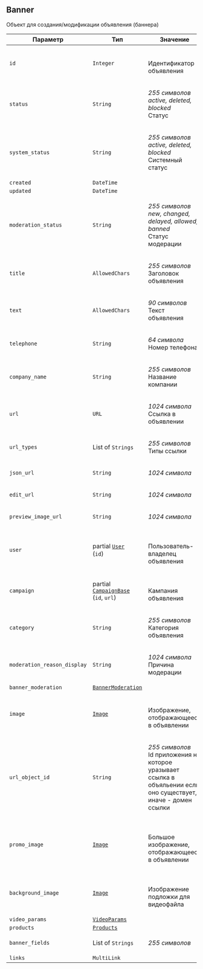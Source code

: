 
## Banner

Объект для создания/модификации объявления (баннера)

<table>
    <thead>
        <tr><th>Параметр</th><th>Тип</th><th>Значение</th></tr>
    </thead>
    <tbody>
        <tr>
            <td><code>id</code></td>
            <td><code>Integer</code></td>
            <td><p><br />Идентификатор объявления</p></td>
        </tr><tr>
            <td><code>status</code></td>
            <td><code>String</code></td>
            <td><p><em>255 символов</em> <em>active, deleted, blocked</em><br />Статус</p></td>
        </tr><tr>
            <td><code>system_status</code></td>
            <td><code>String</code></td>
            <td><p><em>255 символов</em> <em>active, deleted, blocked</em><br />Системный статус</p></td>
        </tr><tr>
            <td><code>created</code></td>
            <td><code>DateTime</code></td>
            <td></td>
        </tr><tr>
            <td><code>updated</code></td>
            <td><code>DateTime</code></td>
            <td></td>
        </tr><tr>
            <td><code>moderation_status</code></td>
            <td><code>String</code></td>
            <td><p><em>255 символов</em> <em>new, changed, delayed, allowed, banned</em><br />Статус модерации</p></td>
        </tr><tr>
            <td><code>title</code></td>
            <td><code>AllowedChars</code></td>
            <td><p><em>255 символов</em> <br />Заголовок объявления</p></td>
        </tr><tr>
            <td><code>text</code></td>
            <td><code>AllowedChars</code></td>
            <td><p><em>90 символов</em> <br />Текст объявления</p></td>
        </tr><tr>
            <td><code>telephone</code></td>
            <td><code>String</code></td>
            <td><p><em>64 символа</em> <br />Номер телефона</p></td>
        </tr><tr>
            <td><code>company_name</code></td>
            <td><code>String</code></td>
            <td><p><em>255 символов</em> <br />Название компании</p></td>
        </tr><tr>
            <td><code>url</code></td>
            <td><code>URL</code></td>
            <td><p><em>1024 символа</em> <br />Ссылка в объявлении</p></td>
        </tr><tr>
            <td><code>url_types</code></td>
            <td>List of <code>Strings</code></td>
            <td><p><em>255 символов</em> <br />Типы ссылки</p></td>
        </tr><tr>
            <td><code>json_url</code></td>
            <td><code>String</code></td>
            <td><p><em>1024 символа</em> </p></td>
        </tr><tr>
            <td><code>edit_url</code></td>
            <td><code>String</code></td>
            <td><p><em>1024 символа</em> </p></td>
        </tr><tr>
            <td><code>preview_image_url</code></td>
            <td><code>String</code></td>
            <td><p><em>1024 символа</em> </p></td>
        </tr><tr>
            <td><code>user</code></td>
            <td>partial <a href="user.md"><code>User</code></a><br />
(<code>id</code>)
</td>
            <td><p><br />Пользователь-владелец объявления</p></td>
        </tr><tr>
            <td><code>campaign</code></td>
            <td>partial <a href="campaignbase.md"><code>CampaignBase</code></a><br />
(<code>id</code>, <code>url</code>)
</td>
            <td><p><br />Кампания объявления</p></td>
        </tr><tr>
            <td><code>category</code></td>
            <td><code>String</code></td>
            <td><p><em>255 символов</em> <br />Категория объявления</p></td>
        </tr><tr>
            <td><code>moderation_reason_display</code></td>
            <td><code>String</code></td>
            <td><p><em>1024 символа</em> <br />Причина модерации</p></td>
        </tr><tr>
            <td><code>banner_moderation</code></td>
            <td><a href="bannermoderation.md"><code>BannerModeration</code></a></td>
            <td></td>
        </tr><tr>
            <td><code>image</code></td>
            <td><a href="image.md"><code>Image</code></a></td>
            <td><p><br />Изображение, отображающееся в объявлении</p></td>
        </tr><tr>
            <td><code>url_object_id</code></td>
            <td><code>String</code></td>
            <td><p><em>255 символов</em> <br />Id приложения на которое уразывает ссылка в объяльении если оно существует, иначе - домен ссылки</p></td>
        </tr><tr>
            <td><code>promo_image</code></td>
            <td><a href="image.md"><code>Image</code></a></td>
            <td><p><br />Большое изображение, отображающееся в объявлении</p></td>
        </tr><tr>
            <td><code>background_image</code></td>
            <td><a href="image.md"><code>Image</code></a></td>
            <td><p><br />Изображение подложки для видеофайла</p></td>
        </tr><tr>
            <td><code>video_params</code></td>
            <td><a href="videoparams.md"><code>VideoParams</code></a></td>
            <td></td>
        </tr><tr>
            <td><code>products</code></td>
            <td><a href="products.md"><code>Products</code></a></td>
            <td></td>
        </tr><tr>
            <td><code>banner_fields</code></td>
            <td>List of <code>Strings</code></td>
            <td><p><em>255 символов</em> </p></td>
        </tr><tr>
            <td><code>links</code></td>
            <td><code>MultiLink</code></td>
            <td></td>
        </tr>
    </tbody>
</table>